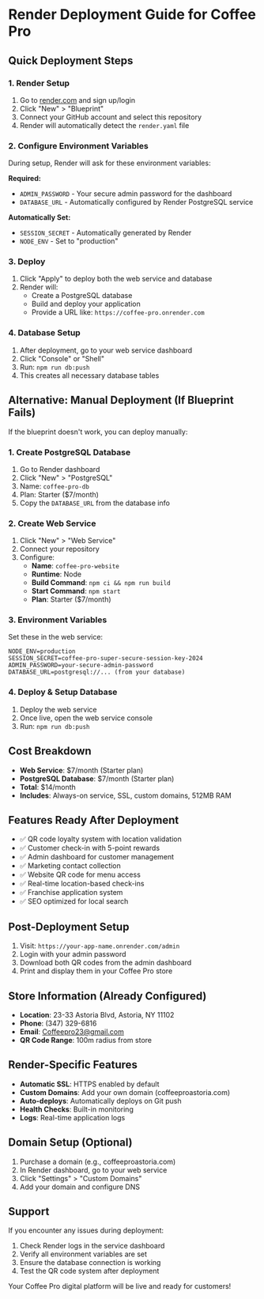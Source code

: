 # Render Deployment Guide for Coffee Pro

## Quick Deployment Steps

### 1. Render Setup
1. Go to [render.com](https://render.com) and sign up/login
2. Click "New" > "Blueprint"
3. Connect your GitHub account and select this repository
4. Render will automatically detect the `render.yaml` file

### 2. Configure Environment Variables
During setup, Render will ask for these environment variables:

**Required:**
- `ADMIN_PASSWORD` - Your secure admin password for the dashboard
- `DATABASE_URL` - Automatically configured by Render PostgreSQL service

**Automatically Set:**
- `SESSION_SECRET` - Automatically generated by Render
- `NODE_ENV` - Set to "production"

### 3. Deploy
1. Click "Apply" to deploy both the web service and database
2. Render will:
   - Create a PostgreSQL database
   - Build and deploy your application
   - Provide a URL like: `https://coffee-pro.onrender.com`

### 4. Database Setup
1. After deployment, go to your web service dashboard
2. Click "Console" or "Shell"
3. Run: `npm run db:push`
4. This creates all necessary database tables

## Alternative: Manual Deployment (If Blueprint Fails)

If the blueprint doesn't work, you can deploy manually:

### 1. Create PostgreSQL Database
1. Go to Render dashboard
2. Click "New" > "PostgreSQL"
3. Name: `coffee-pro-db`
4. Plan: Starter ($7/month)
5. Copy the `DATABASE_URL` from the database info

### 2. Create Web Service
1. Click "New" > "Web Service"
2. Connect your repository
3. Configure:
   - **Name**: `coffee-pro-website`
   - **Runtime**: Node
   - **Build Command**: `npm ci && npm run build`
   - **Start Command**: `npm start`
   - **Plan**: Starter ($7/month)

### 3. Environment Variables
Set these in the web service:
```
NODE_ENV=production
SESSION_SECRET=coffee-pro-super-secure-session-key-2024
ADMIN_PASSWORD=your-secure-admin-password
DATABASE_URL=postgresql://... (from your database)
```

### 4. Deploy & Setup Database
1. Deploy the web service
2. Once live, open the web service console
3. Run: `npm run db:push`

## Cost Breakdown
- **Web Service**: $7/month (Starter plan)
- **PostgreSQL Database**: $7/month (Starter plan)
- **Total**: $14/month
- **Includes**: Always-on service, SSL, custom domains, 512MB RAM

## Features Ready After Deployment
- ✅ QR code loyalty system with location validation
- ✅ Customer check-in with 5-point rewards
- ✅ Admin dashboard for customer management
- ✅ Marketing contact collection
- ✅ Website QR code for menu access
- ✅ Real-time location-based check-ins
- ✅ Franchise application system
- ✅ SEO optimized for local search

## Post-Deployment Setup
1. Visit: `https://your-app-name.onrender.com/admin`
2. Login with your admin password
3. Download both QR codes from the admin dashboard
4. Print and display them in your Coffee Pro store

## Store Information (Already Configured)
- **Location**: 23-33 Astoria Blvd, Astoria, NY 11102
- **Phone**: (347) 329-6816
- **Email**: Coffeepro23@gmail.com
- **QR Code Range**: 100m radius from store

## Render-Specific Features
- **Automatic SSL**: HTTPS enabled by default
- **Custom Domains**: Add your own domain (coffeeproastoria.com)
- **Auto-deploys**: Automatically deploys on Git push
- **Health Checks**: Built-in monitoring
- **Logs**: Real-time application logs

## Domain Setup (Optional)
1. Purchase a domain (e.g., coffeeproastoria.com)
2. In Render dashboard, go to your web service
3. Click "Settings" > "Custom Domains"
4. Add your domain and configure DNS

## Support
If you encounter any issues during deployment:
1. Check Render logs in the service dashboard
2. Verify all environment variables are set
3. Ensure the database connection is working
4. Test the QR code system after deployment

Your Coffee Pro digital platform will be live and ready for customers!